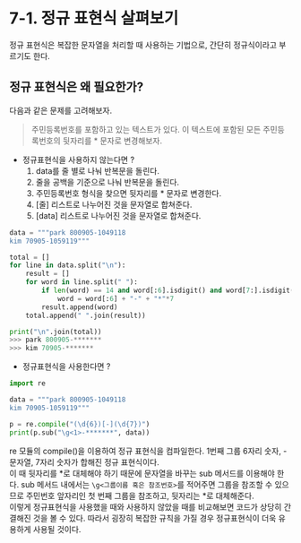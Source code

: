 # **7-1. 정규 표현식 살펴보기**

정규 표현식은 복잡한 문자열을 처리할 때 사용하는 기법으로, 간단히 정규식이라고 부르기도 한다.

## **정규 표현식은 왜 필요한가?**

다음과 같은 문제를 고려해보자.

> 주민등록번호를 포함하고 있는 텍스트가 있다. 이 텍스트에 포함된 모든 주민등록번호의 뒷자리를 * 문자로 변경해보자.

* 정규표현식을 사용하지 않는다면 ?<br>
  1. data를 줄 별로 나눠 반복문을 돌린다.
  2. 줄을 공백을 기준으로 나눠 반복문을 돌린다.
  3. 주민등록번호 형식을 찾으면 뒷자리를 * 문자로 변경한다.
  4. [줄] 리스트로 나누어진 것을 문자열로 합쳐준다.
  5. [data] 리스트로 나누어진 것을 문자열로 합쳐준다.
```python
data = """park 800905-1049118
kim 70905-1059119"""

total = []
for line in data.split("\n"):
    result = []
    for word in line.split(" "):
        if len(word) == 14 and word[:6].isdigit() and word[7:].isdigit():
            word = word[:6] + "-" + "*"*7
        result.append(word) 
    total.append(" ".join(result))

print("\n".join(total))
>>> park 800905-*******
>>> kim 70905-*******
```

* 정규표현식을 사용한다면 ?
```python
import re

data = """park 800905-1049118
kim 70905-1059119"""

p = re.compile("(\d{6})[-](\d{7})")
print(p.sub("\g<1>-*******", data))
```

re 모듈의 compile()을 이용하여 정규 표현식을 컴파일한다. 1번째 그룹 6자리 숫자, - 문자열, 7자리 숫자가 합해진 정규 표현식이다.<br> 
이 때 뒷자리를 *로 대체해야 하기 때문에 문자열을 바꾸는 sub 메서드를 이용해야 한다. sub 메서드 내에서는 `\g<그룹이름 혹은 참조번호>`를 적어주면 그룹을 참조할 수 있으므로 주민번호 앞자리인 첫 번째 그룹을 참조하고, 뒷자리는 *로 대체해준다.<br>
이렇게 정규표현식을 사용했을 때와 사용하지 않았을 때를 비교해보면 코드가 상당히 간결해진 것을 볼 수 있다. 따라서 굉장히 복잡한 규칙을 가질 경우 정규표현식이 더욱 유용하게 사용될 것이다.

